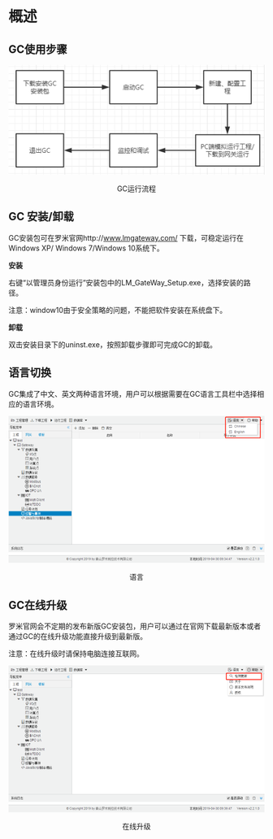 # 概述

## GC使用步骤

![GC运行流程](assets/GC运行流程.png)

<center>GC运行流程</center>



## GC 安装/卸载

GC安装包可在罗米官网http://www.lmgateway.com/ 下载，可稳定运行在Windows XP/ Windows  7/Windows 10系统下。

**安装**

右键“以管理员身份运行”安装包中的LM_GateWay_Setup.exe，选择安装的路径。

注意：window10由于安全策略的问题，不能把软件安装在系统盘下。

**卸载**

双击安装目录下的uninst.exe，按照卸载步骤即可完成GC的卸载。



## 语言切换

GC集成了中文、英文两种语言环境，用户可以根据需要在GC语言工具栏中选择相应的语言环境。

![语言](assets/语言.png)

<center>语言</center>



## GC在线升级

罗米官网会不定期的发布新版GC安装包，用户可以通过在官网下载最新版本或者通过GC的在线升级功能直接升级到最新版。

注意：在线升级时请保持电脑连接互联网。

![在线升级](assets/在线升级.png)

<center>在线升级</center>

